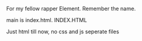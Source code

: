 For my fellow rapper Element.
Remember the name.


main is index.html.
INDEX.HTML

Just html till now, no css and js seperate files
